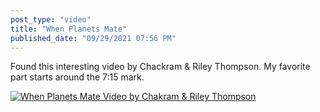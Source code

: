 ```yaml
---
post_type: "video" 
title: "When Planets Mate"
published_date: "09/29/2021 07:56 PM"
---
```



Found this interesting video by Chackram & Riley Thompson. My favorite part starts around the 7:15 mark.

[![When Planets Mate Video by Chakram & Riley Thompson](https://i.vimeocdn.com/video/788261540-f6e1a0bb577b65081153fc4b2af03b6addffa07a0551187165bc9e71003063d7-d?mw=1500&mh=844&q=70)](https://vimeo.com/340043225)